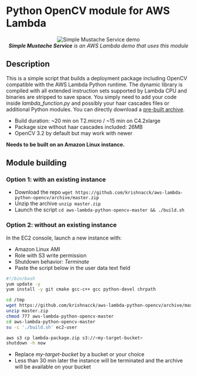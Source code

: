 # Python OpenCV module for AWS Lambda

<p align="center">
	<img src="http://i.imgur.com/70rGBsz.gif" alt="Simple Mustache Service demo"/><br>
	<i><b>Simple Mustache Service</b> is an AWS Lambda demo that uses this module</i>
</p>

## Description
This is a simple script that builds a deployment package including OpenCV compatible with the AWS Lambda Python runtime. The dynamic library is compiled with all extended instruction sets supported by Lambda CPU and binaries are stripped to save space. You simply need to add your code inside *lambda_function.py* and possibly your haar cascades files or additional Python modules. You can directly download a [pre-built archive](https://github.com/krishnacck/aws-lambda-python-opencv/releases/download/Prebuilt/aws-lambda-python-opencv-prebuilt.zip).

- Build duration: ~20 min on T2.micro / ~15 min on C4.2xlarge
- Package size without haar cascades included: 26MB
- OpenCV 3.2 by default but may work with newer

**Needs to be built on an Amazon Linux instance.**

## Module building
### Option 1: with an existing instance
- Download the repo `wget https://github.com/krishnacck/aws-lambda-python-opencv/archive/master.zip`
- Unzip the archive `unzip master.zip`
- Launch the script `cd aws-lambda-python-opencv-master && ./build.sh`

### Option 2: without an existing instance
In the EC2 console, launch a new instance with:
- Amazon Linux AMI
- Role with S3 write permission
- Shutdown behavior: *Terminate*
- Paste the script below in the user data text field
```bash
#!/bin/bash
yum update -y
yum install -y git cmake gcc-c++ gcc python-devel chrpath

cd /tmp
wget https://github.com/krishnacck/aws-lambda-python-opencv/archive/master.zip
unzip master.zip
chmod 777 aws-lambda-python-opencv-master
cd aws-lambda-python-opencv-master
su -c './build.sh' ec2-user

aws s3 cp lambda-package.zip s3://<my-target-bucket>
shutdown -h now
```
- Replace *my-target-bucket* by a bucket or your choice
- Less than 30 min later the instance will be terminated and the archive will be available on your bucket
